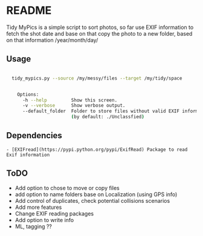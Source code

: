 # README

Tidy MyPics is a simple script to sort photos, so far  use  EXIF information to fetch the shot date and base on that copy the photo to a new folder, based on that information  /year/month/day/

## Usage

```bash

  tidy_mypics.py --source /my/messy/files --target /my/tidy/space


    Options:
      -h --help         Show this screen.
      -v --verbose      Show verbose output.
      --default_folder  Folder to store files without valid EXIF information
                        (by default: ./Unclassfied)

```

## Dependencies

    - [EXIFread](https://pypi.python.org/pypi/ExifRead) Package to read Exif information

## ToDO
- Add option to chose to move or copy files
- add option to name folders base on Localization (using GPS info)
- Add control of duplicates, check potential collisions scenarios
- Add more features
- Change EXIF reading packages
- Add option to write info
- ML, tagging ??
